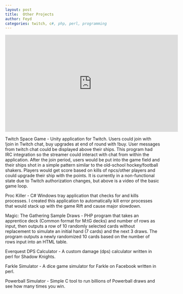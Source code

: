 ```yaml
---
layout: post
title:  Other Projects
author: Feyd
categories: twitch, c#, php, perl, programming
---
```

<div class="videoWrapper">
<iframe width="560" height="315" src="https://www.youtube.com/embed/E5b7X1H8G0Q?rel=0" frameborder="0" allow="autoplay; encrypted-media" allowfullscreen></iframe></div>
<p />

Twitch Space Game - Unity application for Twitch.  Users could join with !join in Twitch chat, buy upgrades at end of round with !buy.  User messages from twitch chat could be displayed above their ships.  This program had IRC integration so the streamer could interact with chat from within the application.  After the join period, users would be put into the game field and their ships shot in a simple pattern similar to the old-school hockey/football shakers.  Players would get score based on kills of npcs/other players and could upgrade their ship with the points.  It is currently in a non-functional state due to Twitch authorization changes, but above is a video of the basic game loop.

Proc Killer - C# Windows tray application that checks for and kills processes.  I created this application to automatically kill error processes that would stack up with the game Rift and cause major slowdown.

Magic: The Gathering Sample Draws - PHP program that takes an apprentice deck (Common format for M:tG decks) and number of rows as input, then outputs a row of 10 randomly selected cards without replacement to simulate an initial hand (7 cards) and the next 3 draws.  The program outputs a newly randomized 10 cards based on the number of rows input into an HTML table.

Everquest DPS Calculator - A custom damage (dps) calculator written in perl for Shadow Knights.

Farkle Simulator - A dice game simulator for Farkle on Facebook written in perl.

Powerball Simulator - Simple C tool to run billions of Powerball draws and see how many times you win.
